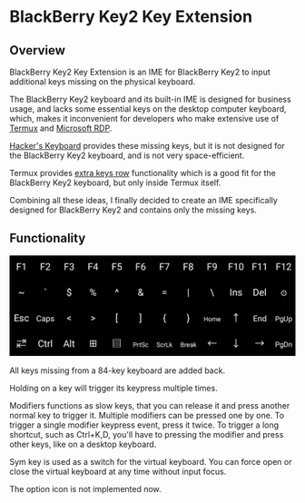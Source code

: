 # BlackBerry Key2 Key Extension

## Overview

BlackBerry Key2 Key Extension is an IME for BlackBerry Key2 to input additional keys missing on the physical keyboard.

The BlackBerry Key2 keyboard and its built-in IME is designed for business usage, and lacks some essential keys on the desktop computer keyboard, which, makes it inconvenient for developers who make extensive use of [Termux](https://github.com/termux/termux-app) and [Microsoft RDP](https://play.google.com/store/apps/details?id=com.microsoft.rdc.android&hl=en_US).

[Hacker's Keyboard](https://github.com/klausw/hackerskeyboard) provides these missing keys, but it is not designed for the BlackBerry Key2 keyboard, and is not very space-efficient.

Termux provides [extra keys row](https://wiki.termux.com/wiki/Touch_Keyboard) functionality which is a good fit for the BlackBerry Key2 keyboard, but only inside Termux itself.

Combining all these ideas, I finally decided to create an IME specifically designed for BlackBerry Key2 and contains only the missing keys.

## Functionality

![BBK2KeyExt.png](BBK2KeyExt.png)

All keys missing from a 84-key keyboard are added back.

Holding on a key will trigger its keypress multiple times.

Modifiers functions as slow keys, that you can release it and press another normal key to trigger it. Multiple modifiers can be pressed one by one. To trigger a single modifier keypress event, press it twice. To trigger a long shortcut, such as Ctrl+K,D, you'll have to pressing the modifier and press other keys, like on a desktop keyboard.

Sym key is used as a switch for the virtual keyboard. You can force open or close the virtual keyboard at any time without input focus.

The option icon is not implemented now.
